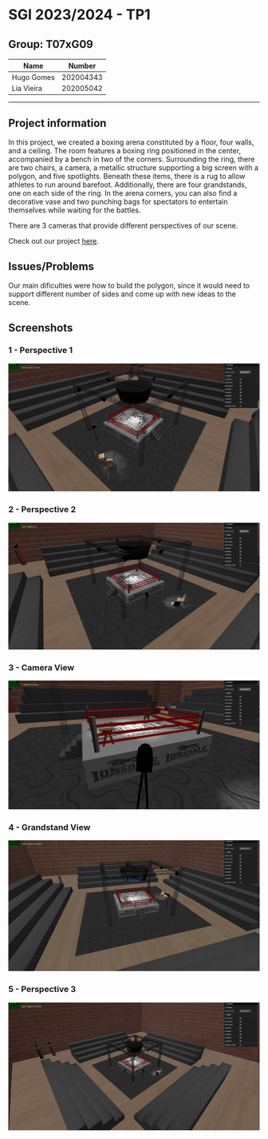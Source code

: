 # SGI 2023/2024 - TP1

## Group: T07xG09

| Name             | Number    |
| ---------------- | --------- |
| Hugo Gomes       | 202004343 |
| Lia Vieira       | 202005042 |

----
## Project information

In this project, we created a boxing arena constituted by a floor, four walls, and a ceiling. The room features a boxing ring positioned in the center, accompanied by a bench in two of the corners. Surrounding the ring, there are two chairs, a camera, a metallic structure supporting a big screen with a polygon, and five spotlights. Beneath these items, there is a rug to allow athletes to run around barefoot. Additionally, there are four grandstands, one on each side of the ring. In the arena corners, you can also find a decorative vase and two punching bags for spectators to entertain themselves while waiting for the battles.

There are 3 cameras that provide different perspectives of our scene.


  Check out our project [here](https://git.fe.up.pt/sgi-meic/sgi-2023-2024/t07/sgi-t07-g09/-/blob/main/tp2/main.js?ref_type=heads).


## Issues/Problems

Our main dificulties were how to build the polygon, since it would need to support different number of sides and come up with new ideas to the scene.

## Screenshots

### 1 - Perspective 1
![Alt text](image/favicon/perspective.png)

### 2 - Perspective 2
![Alt text](image/favicon/perspective2.png)

### 3 - Camera View
![Alt text](image/favicon/cameraView.png)

### 4 - Grandstand View
![Alt text](image/favicon/grandStandView.png)

### 5 - Perspective 3
![Alt text](image/favicon/perspective3.png)




